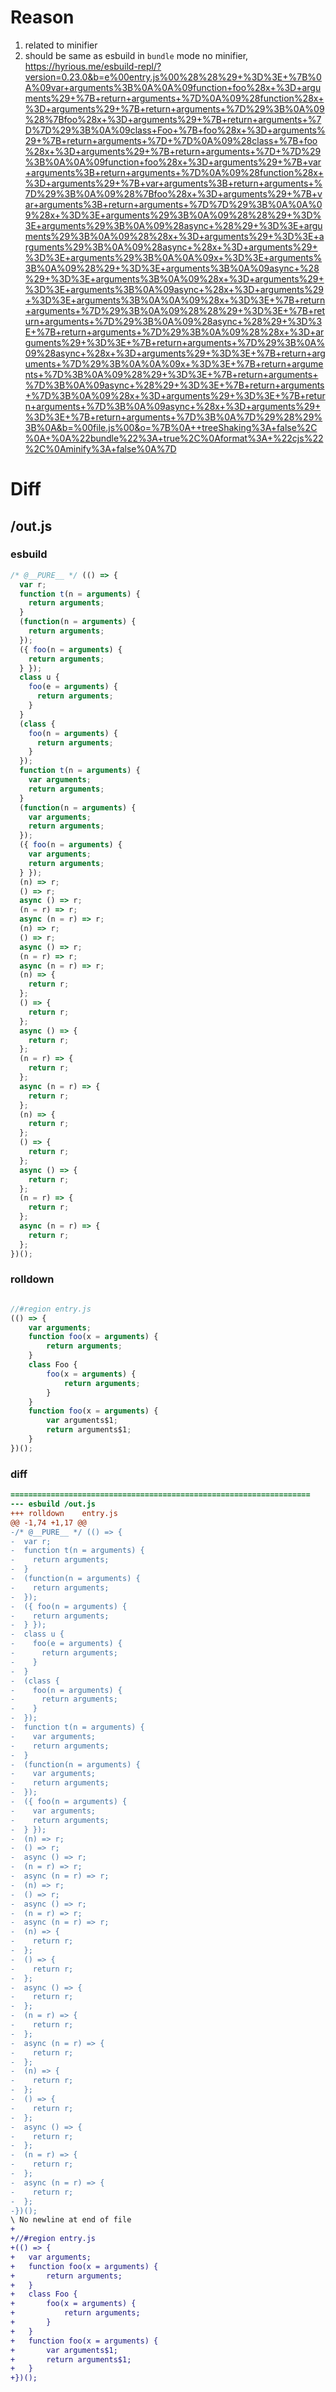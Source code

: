 # Reason
1. related to minifier
2. should be same as esbuild in `bundle` mode no minifier, https://hyrious.me/esbuild-repl/?version=0.23.0&b=e%00entry.js%00%28%28%29+%3D%3E+%7B%0A%09var+arguments%3B%0A%0A%09function+foo%28x+%3D+arguments%29+%7B+return+arguments+%7D%0A%09%28function%28x+%3D+arguments%29+%7B+return+arguments+%7D%29%3B%0A%09%28%7Bfoo%28x+%3D+arguments%29+%7B+return+arguments+%7D%7D%29%3B%0A%09class+Foo+%7B+foo%28x+%3D+arguments%29+%7B+return+arguments+%7D+%7D%0A%09%28class+%7B+foo%28x+%3D+arguments%29+%7B+return+arguments+%7D+%7D%29%3B%0A%0A%09function+foo%28x+%3D+arguments%29+%7B+var+arguments%3B+return+arguments+%7D%0A%09%28function%28x+%3D+arguments%29+%7B+var+arguments%3B+return+arguments+%7D%29%3B%0A%09%28%7Bfoo%28x+%3D+arguments%29+%7B+var+arguments%3B+return+arguments+%7D%7D%29%3B%0A%0A%09%28x+%3D%3E+arguments%29%3B%0A%09%28%28%29+%3D%3E+arguments%29%3B%0A%09%28async+%28%29+%3D%3E+arguments%29%3B%0A%09%28%28x+%3D+arguments%29+%3D%3E+arguments%29%3B%0A%09%28async+%28x+%3D+arguments%29+%3D%3E+arguments%29%3B%0A%0A%09x+%3D%3E+arguments%3B%0A%09%28%29+%3D%3E+arguments%3B%0A%09async+%28%29+%3D%3E+arguments%3B%0A%09%28x+%3D+arguments%29+%3D%3E+arguments%3B%0A%09async+%28x+%3D+arguments%29+%3D%3E+arguments%3B%0A%0A%09%28x+%3D%3E+%7B+return+arguments+%7D%29%3B%0A%09%28%28%29+%3D%3E+%7B+return+arguments+%7D%29%3B%0A%09%28async+%28%29+%3D%3E+%7B+return+arguments+%7D%29%3B%0A%09%28%28x+%3D+arguments%29+%3D%3E+%7B+return+arguments+%7D%29%3B%0A%09%28async+%28x+%3D+arguments%29+%3D%3E+%7B+return+arguments+%7D%29%3B%0A%0A%09x+%3D%3E+%7B+return+arguments+%7D%3B%0A%09%28%29+%3D%3E+%7B+return+arguments+%7D%3B%0A%09async+%28%29+%3D%3E+%7B+return+arguments+%7D%3B%0A%09%28x+%3D+arguments%29+%3D%3E+%7B+return+arguments+%7D%3B%0A%09async+%28x+%3D+arguments%29+%3D%3E+%7B+return+arguments+%7D%3B%0A%7D%29%28%29%3B%0A&b=%00file.js%00&o=%7B%0A++treeShaking%3A+false%2C%0A+%0A%22bundle%22%3A+true%2C%0Aformat%3A+%22cjs%22%2C%0Aminify%3A+false%0A%7D
# Diff
## /out.js
### esbuild
```js
/* @__PURE__ */ (() => {
  var r;
  function t(n = arguments) {
    return arguments;
  }
  (function(n = arguments) {
    return arguments;
  });
  ({ foo(n = arguments) {
    return arguments;
  } });
  class u {
    foo(e = arguments) {
      return arguments;
    }
  }
  (class {
    foo(n = arguments) {
      return arguments;
    }
  });
  function t(n = arguments) {
    var arguments;
    return arguments;
  }
  (function(n = arguments) {
    var arguments;
    return arguments;
  });
  ({ foo(n = arguments) {
    var arguments;
    return arguments;
  } });
  (n) => r;
  () => r;
  async () => r;
  (n = r) => r;
  async (n = r) => r;
  (n) => r;
  () => r;
  async () => r;
  (n = r) => r;
  async (n = r) => r;
  (n) => {
    return r;
  };
  () => {
    return r;
  };
  async () => {
    return r;
  };
  (n = r) => {
    return r;
  };
  async (n = r) => {
    return r;
  };
  (n) => {
    return r;
  };
  () => {
    return r;
  };
  async () => {
    return r;
  };
  (n = r) => {
    return r;
  };
  async (n = r) => {
    return r;
  };
})();
```
### rolldown
```js

//#region entry.js
(() => {
	var arguments;
	function foo(x = arguments) {
		return arguments;
	}
	class Foo {
		foo(x = arguments) {
			return arguments;
		}
	}
	function foo(x = arguments) {
		var arguments$1;
		return arguments$1;
	}
})();

```
### diff
```diff
===================================================================
--- esbuild	/out.js
+++ rolldown	entry.js
@@ -1,74 +1,17 @@
-/* @__PURE__ */ (() => {
-  var r;
-  function t(n = arguments) {
-    return arguments;
-  }
-  (function(n = arguments) {
-    return arguments;
-  });
-  ({ foo(n = arguments) {
-    return arguments;
-  } });
-  class u {
-    foo(e = arguments) {
-      return arguments;
-    }
-  }
-  (class {
-    foo(n = arguments) {
-      return arguments;
-    }
-  });
-  function t(n = arguments) {
-    var arguments;
-    return arguments;
-  }
-  (function(n = arguments) {
-    var arguments;
-    return arguments;
-  });
-  ({ foo(n = arguments) {
-    var arguments;
-    return arguments;
-  } });
-  (n) => r;
-  () => r;
-  async () => r;
-  (n = r) => r;
-  async (n = r) => r;
-  (n) => r;
-  () => r;
-  async () => r;
-  (n = r) => r;
-  async (n = r) => r;
-  (n) => {
-    return r;
-  };
-  () => {
-    return r;
-  };
-  async () => {
-    return r;
-  };
-  (n = r) => {
-    return r;
-  };
-  async (n = r) => {
-    return r;
-  };
-  (n) => {
-    return r;
-  };
-  () => {
-    return r;
-  };
-  async () => {
-    return r;
-  };
-  (n = r) => {
-    return r;
-  };
-  async (n = r) => {
-    return r;
-  };
-})();
\ No newline at end of file
+
+//#region entry.js
+(() => {
+	var arguments;
+	function foo(x = arguments) {
+		return arguments;
+	}
+	class Foo {
+		foo(x = arguments) {
+			return arguments;
+		}
+	}
+	function foo(x = arguments) {
+		var arguments$1;
+		return arguments$1;
+	}
+})();

```